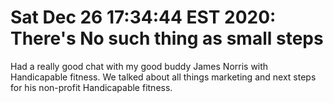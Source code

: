 # Sat Dec 26 17:34:44 EST 2020: There's No such thing as small steps

Had a really good chat with my good buddy James Norris with Handicapable fitness. We talked about all things marketing and next steps for his non-profit Handicapable fitness.
